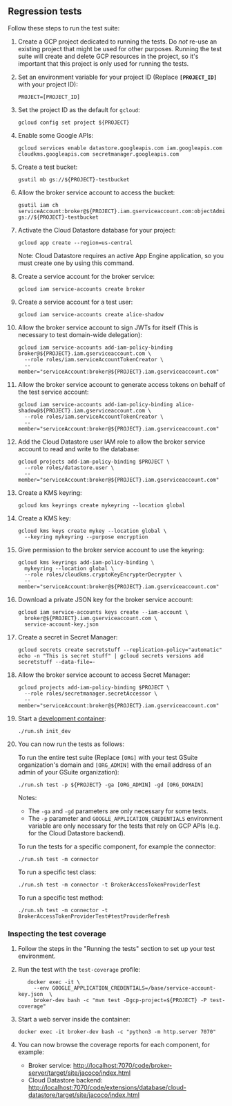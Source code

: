 ## Regression tests

Follow these steps to run the test suite:

1.  Create a GCP project dedicated to running the tests. Do *not* re-use an existing project
    that might be used for other purposes. Running the test suite will create and delete
    GCP resources in the project, so it's important that this project is only used for running
    the tests.

2.  Set an environment variable for your project ID (Replace **`[PROJECT_ID]`** with your project ID):
    ```shell
    PROJECT=[PROJECT_ID]
    ```

3.  Set the project ID as the default for `gcloud`:

    ```shell
    gcloud config set project ${PROJECT}
    ```
    
4.  Enable some Google APIs:

    ```shell
    gcloud services enable datastore.googleapis.com iam.googleapis.com cloudkms.googleapis.com secretmanager.googleapis.com
    ```

5.  Create a test bucket:

    ```shell
    gsutil mb gs://${PROJECT}-testbucket
    ```

6.  Allow the broker service account to access the bucket:

    ```shell
    gsutil iam ch serviceAccount:broker@${PROJECT}.iam.gserviceaccount.com:objectAdmin gs://${PROJECT}-testbucket
    ```

7.  Activate the Cloud Datastore database for your project:

    ```shell
    gcloud app create --region=us-central
    ```
    Note: Cloud Datastore requires an active App Engine application, so you must create one by using this command.

8.  Create a service account for the broker service:

    ```shell
    gcloud iam service-accounts create broker
    ```

9.  Create a service account for a test user:

    ```shell
    gcloud iam service-accounts create alice-shadow
    ```

10. Allow the broker service account to sign JWTs for itself (This is necessary to test domain-wide delegation):

    ```shell
    gcloud iam service-accounts add-iam-policy-binding broker@${PROJECT}.iam.gserviceaccount.com \
      --role roles/iam.serviceAccountTokenCreator \
      --member="serviceAccount:broker@${PROJECT}.iam.gserviceaccount.com"
    ```

11. Allow the broker service account to generate access tokens on behalf of the test service account:

    ```shell
    gcloud iam service-accounts add-iam-policy-binding alice-shadow@${PROJECT}.iam.gserviceaccount.com \
      --role roles/iam.serviceAccountTokenCreator \
      --member="serviceAccount:broker@${PROJECT}.iam.gserviceaccount.com"
    ```

12. Add the Cloud Datastore user IAM role to allow the broker service account to read and write to the database:

    ```shell
    gcloud projects add-iam-policy-binding $PROJECT \
      --role roles/datastore.user \
      --member="serviceAccount:broker@${PROJECT}.iam.gserviceaccount.com"
    ```

13. Create a KMS keyring:

    ```shell
    gcloud kms keyrings create mykeyring --location global
    ```

14. Create a KMS key:

    ```shell
    gcloud kms keys create mykey --location global \
      --keyring mykeyring --purpose encryption
    ```

15. Give permission to the broker service account to use the keyring:

    ```shell
    gcloud kms keyrings add-iam-policy-binding \
      mykeyring --location global \
      --role roles/cloudkms.cryptoKeyEncrypterDecrypter \
      --member="serviceAccount:broker@${PROJECT}.iam.gserviceaccount.com"
    ```

16. Download a private JSON key for the broker service account:

    ```shell
    gcloud iam service-accounts keys create --iam-account \
      broker@${PROJECT}.iam.gserviceaccount.com \
      service-account-key.json
    ```

17. Create a secret in Secret Manager:

    ```shell
    gcloud secrets create secretstuff --replication-policy="automatic"
    echo -n "This is secret stuff" | gcloud secrets versions add secretstuff --data-file=-
    ```

18. Allow the broker service account to access Secret Manager:

    ```shell
    gcloud projects add-iam-policy-binding $PROJECT \
      --role roles/secretmanager.secretAccessor \
      --member="serviceAccount:broker@${PROJECT}.iam.gserviceaccount.com"
    ```

19. Start a [development container](development.md):

    ```shell
    ./run.sh init_dev
    ```

20. You can now run the tests as follows:

    To run the entire test suite (Replace `[ORG]` with your test GSuite organization's domain and `[ORG_ADMIN]` with
    the email address of an admin of your GSuite organization):

    ```shell
    ./run.sh test -p ${PROJECT} -ga [ORG_ADMIN] -gd [ORG_DOMAIN]
    ```

    Notes:
    *   The `-ga` and `-gd` parameters are only necessary for some tests.
    *   The `-p` parameter and `GOOGLE_APPLICATION_CREDENTIALS` environment variable are only necessary for the tests
        that rely on GCP APIs (e.g. for the Cloud Datastore backend).

    To run the tests for a specific component, for example the connector:

    ```shell
    ./run.sh test -m connector
    ```

    To run a specific test class:

    ```shell
    ./run.sh test -m connector -t BrokerAccessTokenProviderTest
    ```

    To run a specific test method:

    ```shell
    ./run.sh test -m connector -t BrokerAccessTokenProviderTest#testProviderRefresh
    ```

### Inspecting the test coverage

1.  Follow the steps in the "Running the tests" section to set up your test environment.

2.  Run the test with the `test-coverage` profile:

    ```shell
       docker exec -it \
         --env GOOGLE_APPLICATION_CREDENTIALS=/base/service-account-key.json  \
         broker-dev bash -c "mvn test -Dgcp-project=${PROJECT} -P test-coverage"
    ```

3.  Start a web server inside the container:

    ```shell
    docker exec -it broker-dev bash -c "python3 -m http.server 7070"
    ```

4.  You can now browse the coverage reports for each component, for example:
    *   Broker service: <http://localhost:7070/code/broker-server/target/site/jacoco/index.html>
    *   Cloud Datastore backend: <http://localhost:7070/code/extensions/database/cloud-datastore/target/site/jacoco/index.html>
